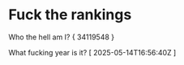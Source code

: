 # Fuck the rankings

Who the hell am I?
{ 34119548 }

What fucking year is it?
[ 2025-05-14T16:56:40Z ]
